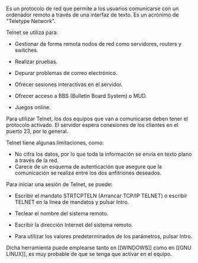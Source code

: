Es un protocolo de red que permite a los usuarios comunicarse con un ordenador remoto a través de una interfaz de texto. Es un acrónimo de "Teletype Network".

Telnet se utiliza para: 

- Gestionar de forma remota nodos de red como servidores, routers y switches. 
    
- Realizar pruebas. 
    
- Depurar problemas de correo electrónico. 
    
- Ofrecer sesiones interactivas en el servidor. 
    
- Ofrecer acceso a BBS (Bulletin Board System) o MUD. 
    
- Juegos online.

Para utilizar Telnet, los dos equipos que van a comunicarse deben tener el protocolo activado. El servidor espera conexiones de los clientes en el puerto 23, por lo general. 

Telnet tiene algunas limitaciones, como: 

- No cifra los datos, por lo que toda la información se envía en texto plano a través de la red. 
- Carece de un esquema de autenticación que asegure que la comunicación se realiza entre los dos anfitriones deseados. 

Para iniciar una sesión de Telnet, se puede:

- Escribir el mandato STRTCPTELN (Arrancar TCP/IP TELNET) o escribir TELNET en la línea de mandatos y pulsar Intro.

- Teclear el nombre del sistema remoto.

- Escribir la dirección Internet del sistema remoto.

- Para utilizar los valores predeterminados de los parámetros, pulsar Intro.

Dicha herramienta puede emplearse tanto en [[WINDOWS]] como en [[GNU LINUX]], es muy probable de que se tenga que activar en el equipo.